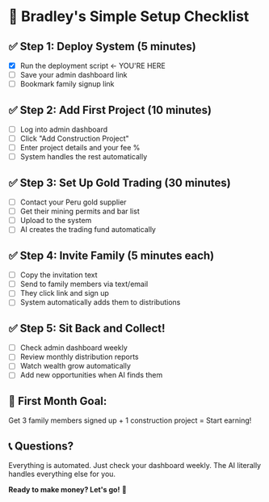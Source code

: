
# 🏁 Bradley's Simple Setup Checklist

## ✅ Step 1: Deploy System (5 minutes)
- [x] Run the deployment script ← YOU'RE HERE
- [ ] Save your admin dashboard link
- [ ] Bookmark family signup link

## ✅ Step 2: Add First Project (10 minutes)
- [ ] Log into admin dashboard
- [ ] Click "Add Construction Project"
- [ ] Enter project details and your fee %
- [ ] System handles the rest automatically

## ✅ Step 3: Set Up Gold Trading (30 minutes)
- [ ] Contact your Peru gold supplier
- [ ] Get their mining permits and bar list
- [ ] Upload to the system
- [ ] AI creates the trading fund automatically

## ✅ Step 4: Invite Family (5 minutes each)
- [ ] Copy the invitation text
- [ ] Send to family members via text/email
- [ ] They click link and sign up
- [ ] System automatically adds them to distributions

## ✅ Step 5: Sit Back and Collect! 
- [ ] Check admin dashboard weekly
- [ ] Review monthly distribution reports
- [ ] Watch wealth grow automatically
- [ ] Add new opportunities when AI finds them

## 🎯 First Month Goal:
Get 3 family members signed up + 1 construction project = Start earning!

## 📞 Questions?
Everything is automated. Just check your dashboard weekly.
The AI literally handles everything else for you.

**Ready to make money? Let's go!** 🚀
        